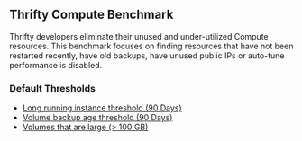 ## Thrifty Compute Benchmark

Thrifty developers eliminate their unused and under-utilized Compute resources.
This benchmark focuses on finding resources that have not been restarted
recently, have old backups, have unused public IPs or auto-tune performance is disabled.

### Default Thresholds

- [Long running instance threshold (90 Days)](https://hub.steampipe.io/mods/turbot/oci_thrifty/controls/control.compute_instance_long_running)
- [Volume backup age threshold (90 Days)](https://hub.steampipe.io/mods/turbot/oci_thrifty/controls/control.compute_volume_backup_age_90)
- [Volumes that are large (> 100 GB)](https://hub.steampipe.io/mods/turbot/oci_thrifty/controls/control.compute_volume_large)
